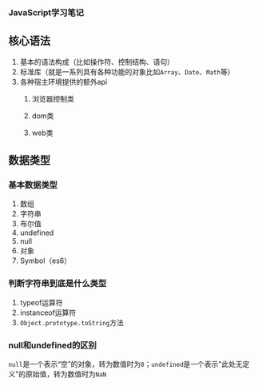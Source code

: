 ### JavaScript学习笔记

## 核心语法

1. 基本的语法构成（比如操作符、控制结构、语句）
2. 标准库（就是一系列具有各种功能的对象比如`Array`、`Date`、`Math`等）
3. 各种宿主环境提供的额外api
   1. 浏览器控制类

   2. dom类

   3. web类


## 数据类型

### 基本数据类型

1. 数组
2. 字符串
3. 布尔值
4. undefined
5. null
6. 对象
7. Symbol（es6）

### 判断字符串到底是什么类型

1. typeof运算符
2. instanceof运算符
3. `Object.prototype.toString`方法

### null和undefined的区别

`null`是一个表示“空”的对象，转为数值时为`0`；`undefined`是一个表示"此处无定义"的原始值，转为数值时为`NaN`



